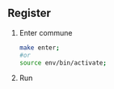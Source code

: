 ## Register

1. Enter commune
    
    ```bash
    make enter; 
    #or 
    source env/bin/activate; 
    ```

2. Run 